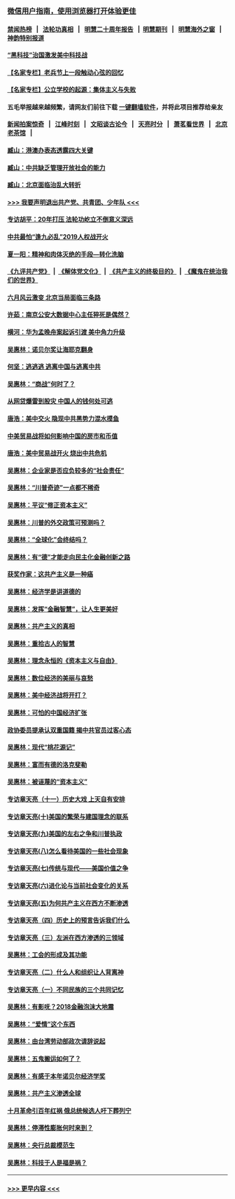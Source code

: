 ### [微信用户指南，使用浏览器打开体验更佳](https://github.com/gfw-breaker/banned-news1/blob/master/indexes/wechat-guide.md?t=0)
#### [禁闻热榜](热点新闻.md?t=0)  &nbsp;&nbsp;|&nbsp;&nbsp; [法轮功真相](https://github.com/gfw-breaker/truth/blob/master/README.md?t=0) &nbsp;&nbsp;|&nbsp;&nbsp; [明慧二十周年报告](https://github.com/gfw-breaker/mh-reports/blob/master/README.md?t=0) &nbsp;&nbsp;|&nbsp;&nbsp;[明慧期刊](https://github.com/gfw-breaker/mh-qikan) &nbsp;&nbsp;|&nbsp;&nbsp; [明慧海外之窗](https://github.com/gfw-breaker/mh-news/blob/master/README.md?t=0) &nbsp;&nbsp;|&nbsp;&nbsp; [神韵特别报道](https://github.com/gfw-breaker/mh-news/blob/master/shenyun.md?t=0)
#### [“黑科技”治国激发美中科技战](../pages/nsc423/n11638056.md?t=02060302) 
#### [【名家专栏】老兵节上一段触动心弦的回忆](../pages/nsc423/n11646016.md?t=02060302) 
#### [【名家专栏】公立学校的起源：集体主义与失败](../pages/nsc423/n11601833.md?t=02060302) 
#### 五毛举报越来越频繁，请网友们前往下载 [一键翻墙软件](https://github.com/gfw-breaker/ssr-accounts)，并将此项目推荐给亲友
#### [新闻拍案惊奇](https://github.com/gfw-breaker/banned-news1/blob/master/pages/link4.md) &nbsp;&nbsp;|&nbsp;&nbsp; [江峰时刻](https://github.com/gfw-breaker/banned-news1/blob/master/pages/link4.md) &nbsp;&nbsp;|&nbsp;&nbsp; [文昭谈古论今](https://github.com/gfw-breaker/banned-news1/blob/master/pages/link4.md) &nbsp;&nbsp;|&nbsp;&nbsp; [天亮时分](https://github.com/gfw-breaker/banned-news1/blob/master/pages/link4.md) &nbsp;&nbsp;|&nbsp;&nbsp; [萧茗看世界](https://github.com/gfw-breaker/banned-news1/blob/master/pages/link4.md) &nbsp;&nbsp;|&nbsp;&nbsp; [北京老茶馆](https://github.com/gfw-breaker/banned-news1/blob/master/pages/link4.md) &nbsp;&nbsp;|&nbsp;&nbsp; 
#### [臧山：港澳办表态透露四大关键](../pages/nsc423/n11421628.md?t=02060302) 
#### [臧山：中共缺乏管理开放社会的能力](../pages/nsc423/n11407457.md?t=02060302) 
#### [臧山：北京面临治乱大转折](../pages/nsc423/n11406895.md?t=02060302) 
#### [>>> 我要声明退出共产党、共青团、少年队 <<<](https://github.com/begood0513/goodnews/blob/master/quit/letter.md) 
#### [专访胡平：20年打压 法轮功屹立不倒意义深远](../pages/nsc423/n11398800.md?t=02060302) 
#### [中共最怕“逢九必乱”2019人权战开火](../pages/nsc423/n11385248.md?t=02060302) 
#### [夏一阳：精神和肉体灭绝的手段—转化洗脑](../pages/nsc423/n11368250.md?t=02060302) 
#### [《九评共产党》](https://github.com/begood0513/9ping.md/blob/master/README.md) &nbsp;|&nbsp; [《解体党文化》](../../../../jtdwh.md/blob/master/README.md)  &nbsp;|&nbsp; [《共产主义的终极目的》](../../../../gczydzjmd.md/blob/master/README.md) &nbsp;|&nbsp; [《魔鬼在统治我们的世界》](../../../../mgztzwmdsj.md/blob/master/README.md) 
#### [六月风云激变 北京当局面临三条路](../pages/nsc423/n11313668.md?t=02060302) 
#### [许茹：南京公安大数据中心主任猝死是偶然？](../pages/nsc423/n11064744.md?t=02060302) 
#### [横河：华为孟晚舟案起诉引渡 美中角力升级](../pages/nsc423/n11027230.md?t=02060302) 
#### [吴惠林：诺贝尔奖让海耶克翻身](../pages/nsc423/n10890049.md?t=02060302) 
#### [何坚：逃逃逃 逃离中国与逃离中共](../pages/nsc423/n10592891.md?t=02060302) 
#### [吴惠林：“商战”何时了？](../pages/nsc423/n10573558.md?t=02060302) 
#### [从网贷爆雷到股灾 中国人的钱何处可逃](../pages/nsc423/n10572800.md?t=02060302) 
#### [唐浩：美中交火 隐现中共黑势力混水摸鱼](../pages/nsc423/n10544040.md?t=02060302) 
#### [中美贸易战将如何影响中国的房市和币值](../pages/nsc423/n10543697.md?t=02060302) 
#### [唐浩：美中贸易战开火 烧出中共危机](../pages/nsc423/n10540126.md?t=02060302) 
#### [吴惠林：企业家是否应负较多的“社会责任”](../pages/nsc423/n10535022.md?t=02060302) 
#### [吴惠林：“川普奇迹”一点都不稀奇](../pages/nsc423/n10512808.md?t=02060302) 
#### [吴惠林：平议“修正资本主义”](../pages/nsc423/n10495724.md?t=02060302) 
#### [吴惠林：川普的外交政策可预测吗？](../pages/nsc423/n10462387.md?t=02060302) 
#### [吴惠林：“全球化”会终结吗？](../pages/nsc423/n10452838.md?t=02060302) 
#### [吴惠林：有“德”才能走向民主化金融创新之路](../pages/nsc423/n10432292.md?t=02060302) 
#### [获奖作家：这共产主义是一种癌](../pages/nsc423/n10431541.md?t=02060302) 
#### [吴惠林：经济学是讲道德的](../pages/nsc423/n10398014.md?t=02060302) 
#### [吴惠林：发挥“金融智慧”，让人生更美好](../pages/nsc423/n10375019.md?t=02060302) 
#### [吴惠林：共产主义的真相](../pages/nsc423/n10351394.md?t=02060302) 
#### [吴惠林：重拾古人的智慧](../pages/nsc423/n10337691.md?t=02060302) 
#### [吴惠林：理念永恒的《资本主义与自由》](../pages/nsc423/n10316274.md?t=02060302) 
#### [吴惠林：数位经济的美丽与哀愁](../pages/nsc423/n10292946.md?t=02060302) 
#### [吴惠林：美中经济战将开打？](../pages/nsc423/n10258825.md?t=02060302) 
#### [吴惠林：可怕的中国经济扩张](../pages/nsc423/n10219147.md?t=02060302) 
#### [政协委员提承认双重国籍 揭中共官员过客心态](../pages/nsc423/n10208809.md?t=02060302) 
#### [吴惠林：现代“桃花源记”](../pages/nsc423/n10185234.md?t=02060302) 
#### [吴惠林：富而有德的洛克斐勒](../pages/nsc423/n10142264.md?t=02060302) 
#### [吴惠林：被诬蔑的“资本主义”](../pages/nsc423/n10124816.md?t=02060302) 
#### [专访章天亮（十一）历史大戏 上天自有安排](../pages/nsc423/n10094905.md?t=02060302) 
#### [专访章天亮(十)美国的繁荣与建国理念的联系](../pages/nsc423/n10094899.md?t=02060302) 
#### [专访章天亮(九)美国的左右之争和川普执政](../pages/nsc423/n10094889.md?t=02060302) 
#### [专访章天亮(八)怎么看待美国的一些社会现象](../pages/nsc423/n10094857.md?t=02060302) 
#### [专访章天亮(七)传统与现代——美国价值之争](../pages/nsc423/n10093140.md?t=02060302) 
#### [专访章天亮(六)进化论与当前社会变化的关系](../pages/nsc423/n10092036.md?t=02060302) 
#### [专访章天亮(五)为何共产主义在西方不断渗透](../pages/nsc423/n10083620.md?t=02060302) 
#### [专访章天亮（四）历史上的预言告诉我们什么](../pages/nsc423/n10083606.md?t=02060302) 
#### [专访章天亮（三）左派在西方渗透的三领域](../pages/nsc423/n10081115.md?t=02060302) 
#### [吴惠林：工会的形成及其功能](../pages/nsc423/n10080633.md?t=02060302) 
#### [专访章天亮（二）什么人和组织让人背离神](../pages/nsc423/n10076637.md?t=02060302) 
#### [专访章天亮（一）不同民族的三个共同记忆](../pages/nsc423/n10074188.md?t=02060302) 
#### [吴惠林：有影呒？2018金融泡沫大地震](../pages/nsc423/n10040534.md?t=02060302) 
#### [吴惠林：“爱情”这个东西](../pages/nsc423/n10019423.md?t=02060302) 
#### [吴惠林：由台湾劳动部政次请辞说起](../pages/nsc423/n9979679.md?t=02060302) 
#### [吴惠林：五鬼搬运如何了？](../pages/nsc423/n9925338.md?t=02060302) 
#### [吴惠林：有感于本年诺贝尔经济学奖](../pages/nsc423/n9871883.md?t=02060302) 
#### [吴惠林：共产主义渗透全球](../pages/nsc423/n9812748.md?t=02060302) 
#### [十月革命引百年红祸 俄总统候选人吁下葬列宁](../pages/nsc423/n9810182.md?t=02060302) 
#### [吴惠林：停滞性膨胀何时来到？](../pages/nsc423/n9764136.md?t=02060302) 
#### [吴惠林：央行总裁模范生](../pages/nsc423/n9728134.md?t=02060302) 
#### [吴惠林：科技于人是福是祸？](../pages/nsc423/n9672982.md?t=02060302) 

----
#### [ >>> 更早内容 <<< ](../indexes/nsc423-earlier.md)
